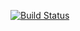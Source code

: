 [![Build Status](https://travis-ci.org/joemccann/dillinger.svg?branch=master)](https://travis-ci.org/joemccann/dillinger)

